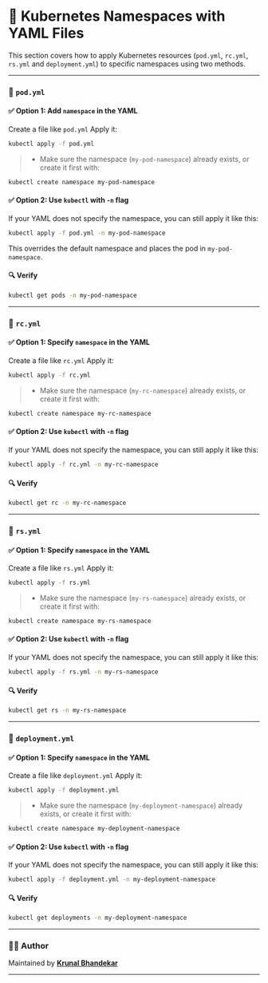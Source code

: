 # 🧱 Kubernetes Namespaces with YAML Files

This section covers how to apply Kubernetes resources (`pod.yml`, `rc.yml`, `rs.yml` and `deployment.yml`) to specific namespaces using two methods.

---

### 📄 `pod.yml`

#### ✅ Option 1: Add `namespace` in the YAML

Create a file like `pod.yml`
Apply it:

```bash
kubectl apply -f pod.yml
```

> - Make sure the namespace (`my-pod-namespace`) already exists, or create it first with:

```bash
kubectl create namespace my-pod-namespace
```

#### ✅ Option 2: Use `kubectl` with `-n` flag

If your YAML does not specify the namespace, you can still apply it like this:

```bash
kubectl apply -f pod.yml -n my-pod-namespace
```

This overrides the default namespace and places the pod in `my-pod-namespace`.

#### 🔍 Verify

```bash
kubectl get pods -n my-pod-namespace
```

---

### 📄 `rc.yml`

#### ✅ Option 1: Specify `namespace` in the YAML

Create a file like `rc.yml`
Apply it:

```bash
kubectl apply -f rc.yml
```

> - Make sure the namespace (`my-rc-namespace`) already exists, or create it first with:

```bash
kubectl create namespace my-rc-namespace
```

#### ✅ Option 2: Use `kubectl` with `-n` flag

If your YAML does not specify the namespace, you can still apply it like this:

```bash
kubectl apply -f rc.yml -n my-rc-namespace
```

#### 🔍 Verify

```bash
kubectl get rc -n my-rc-namespace
```

---

### 📄 `rs.yml`

#### ✅ Option 1: Specify `namespace` in the YAML

Create a file like `rs.yml`
Apply it:

```bash
kubectl apply -f rs.yml
```

> - Make sure the namespace (`my-rs-namespace`) already exists, or create it first with:

```bash
kubectl create namespace my-rs-namespace
```

#### ✅ Option 2: Use `kubectl` with `-n` flag

If your YAML does not specify the namespace, you can still apply it like this:

```bash
kubectl apply -f rs.yml -n my-rs-namespace
```

#### 🔍 Verify

```bash
kubectl get rs -n my-rs-namespace
```

---

### 📄 `deployment.yml`

#### ✅ Option 1: Specify `namespace` in the YAML

Create a file like `deployment.yml`
Apply it:

```bash
kubectl apply -f deployment.yml
```

> - Make sure the namespace (`my-deployment-namespace`) already exists, or create it first with:

```bash
kubectl create namespace my-deployment-namespace
```

#### ✅ Option 2: Use `kubectl` with `-n` flag

If your YAML does not specify the namespace, you can still apply it like this:

```bash
kubectl apply -f deployment.yml -n my-deployment-namespace
```

#### 🔍 Verify

```bash
kubectl get deployments -n my-deployment-namespace
```

---

### 👨‍💻 Author

Maintained by **[Krunal Bhandekar](https://www.linkedin.com/in/krunal-bhandekar/)**

---
